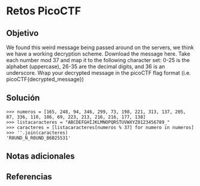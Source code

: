 # Retos PicoCTF


## Objetivo 

We found this weird message being passed around on the servers, we think we have a working decryption scheme.
Download the message here.
Take each number mod 37 and map it to the following character set: 0-25 is the alphabet (uppercase), 26-35 are the decimal digits, and 36 is an underscore.
Wrap your decrypted message in the picoCTF flag format (i.e. picoCTF{decrypted_message})
## Solución 

```
>>> numeros = [165, 248, 94, 346, 299, 73, 198, 221, 313, 137, 205, 87, 336, 110, 186, 69, 223, 213, 216, 216, 177, 138]
>>> listacaracteres = "ABCDEFGHIJKLMNOPQRSTUVWXYZ0123456789_"
>>> caracteres = [listacaracteres[numeros % 37] for numero in numeros]
>>> ''.join(caracteres)
'R0UND_N_R0UND_B6B25531'
```

## Notas adicionales 

## Referencias 
